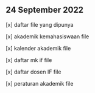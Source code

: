 ## 24 September 2022
[x] daftar file yang dipunya

[x] akademik kemahasiswaan file

[x] kalender akademik file

[x] daftar mk if file

[x] daftar dosen IF file

[x] peraturan akademik file